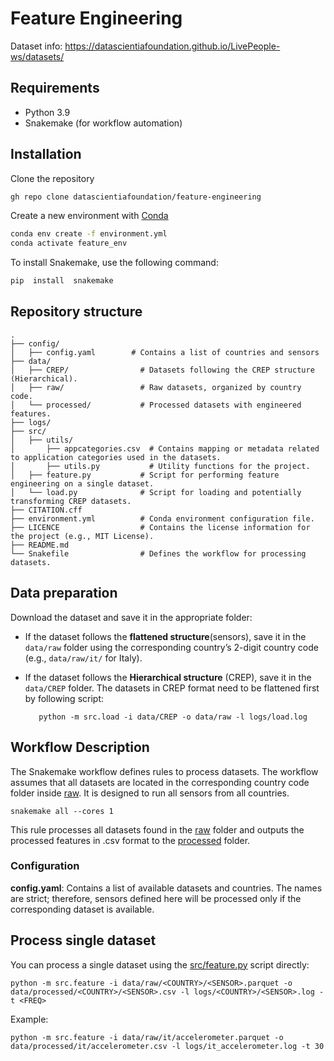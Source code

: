 
# Feature Engineering

Dataset info:
https://datascientiafoundation.github.io/LivePeople-ws/datasets/

## Requirements

- Python 3.9
- Snakemake (for workflow automation)

## Installation

Clone the repository

```bash
gh repo clone datascientiafoundation/feature-engineering
```

Create a new environment with [Conda](https://docs.conda.io/en/latest/)

```bash
conda env create -f environment.yml
conda activate feature_env
```

To install Snakemake, use the following command:

```bash
pip  install  snakemake
```

## Repository structure

```
.
├── config/
│   ├── config.yaml        # Contains a list of countries and sensors 
├── data/
│   ├── CREP/                # Datasets following the CREP structure (Hierarchical).
│   ├── raw/                 # Raw datasets, organized by country code.
│   └── processed/           # Processed datasets with engineered features.
├── logs/
├── src/
│   ├── utils/
│       ├── appcategories.csv  # Contains mapping or metadata related to application categories used in the datasets.
│       ├── utils.py           # Utility functions for the project.
│   ├── feature.py           # Script for performing feature engineering on a single dataset.
│   └── load.py              # Script for loading and potentially transforming CREP datasets.
├── CITATION.cff
├── environment.yml          # Conda environment configuration file.
├── LICENCE                  # Contains the license information for the project (e.g., MIT License).
├── README.md
└── Snakefile                # Defines the workflow for processing datasets.

```

## Data preparation

Download the dataset and save it in the appropriate folder:
   - If the dataset follows the **flattened structure**(sensors), save it in the `data/raw` folder using the corresponding country’s 2-digit country code (e.g., `data/raw/it/` for Italy).
   
   - If the dataset follows the **Hierarchical structure** (CREP), save it in the `data/CREP` folder. The datasets in CREP format need to be flattened first by following script: 

		    python -m src.load -i data/CREP -o data/raw -l logs/load.log


## Workflow Description
The Snakemake workflow defines rules to process datasets. The workflow assumes that all datasets are located in the corresponding country code folder inside [raw](data/raw). It is designed to run all sensors from all countries.

    snakemake all --cores 1

This rule processes all datasets found in the [raw](data/raw) folder and outputs the processed features in .csv format to the [processed](data/processed) folder.



### Configuration
**config.yaml**: Contains a list of available datasets and countries. The names are strict; therefore, sensors defined here will be processed only if the corresponding dataset is available.

## Process single dataset

You can process a single dataset using the [src/feature.py](src/feature.py) script directly:

    python -m src.feature -i data/raw/<COUNTRY>/<SENSOR>.parquet -o data/processed/<COUNTRY>/<SENSOR>.csv -l logs/<COUNTRY>/<SENSOR>.log -t <FREQ>

Example: 

    python -m src.feature -i data/raw/it/accelerometer.parquet -o data/processed/it/accelerometer.csv -l logs/it_accelerometer.log -t 30
